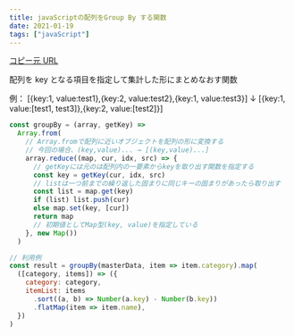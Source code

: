 ```yaml
---
title: javaScriptの配列をGroup By する関数
date: 2021-01-19
tags: ["javaScript"]
---
```


[コピー元 URL](https://qiita.com/nagtkk/items/e1cc3f929b61b1882bd1)

配列を key となる項目を指定して集計した形にまとめなおす関数

例：
[{key:1, value:test1},{key:2, value:test2},{key:1, value:test3}]
↓
[{key:1, value:[test1, test3]},{key:2, value:[test2]}]

```js
const groupBy = (array, getKey) =>
  Array.from(
    // Array.fromで配列に近いオブジェクトを配列の形に変換する
    // 今回の場合、(key,value)... → [(key,value)...]
    array.reduce((map, cur, idx, src) => {
      // getKeyには元のは配列内の一要素からkeyを取り出す関数を指定する
      const key = getKey(cur, idx, src)
      // listは一つ前までの繰り返した固まりに同じキーの固まりがあったら取り出す
      const list = map.get(key)
      if (list) list.push(cur)
      else map.set(key, [cur])
      return map
      // 初期値としてMap型(key, value)を指定している
    }, new Map())
  )

// 利用例
const result = groupBy(masterData, item => item.category).map(
  ([category, items]) => ({
    category: category,
    itemList: items
      .sort((a, b) => Number(a.key) - Number(b.key))
      .flatMap(item => item.name),
  })
)
```
